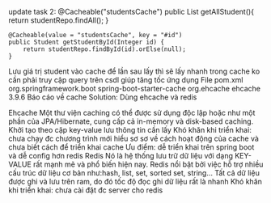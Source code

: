 update task 2:
 @Cacheable("studentsCache")
    public List<Student> getAllStudent(){
        return studentRepo.findAll();
    }

    @Cacheable(value = "studentsCache", key = "#id")
    public Student getStudentById(Integer id) {
        return studentRepo.findById(id).orElse(null);
    }
Lưu giá trị student vào cache để lần sau lấy thì sẽ lấy nhanh trong cache ko cần phải truy cập query trên csdl giúp tăng tốc ứng dụng
File pom.xml
<dependency>
			<groupId>org.springframework.boot</groupId>
			<artifactId>spring-boot-starter-cache</artifactId>
		</dependency>
		<dependency>
			<groupId>org.ehcache</groupId>
			<artifactId>ehcache</artifactId>
			<version>3.9.6</version>
		</dependency>
Báo cáo về cache
Solution: Dùng ehcache và redis

Ehcache
Một thư viện caching có thể được sử dụng độc lập hoặc như một phần của JPA/Hibernate, cung cấp cả in-memory và disk-based caching.
Khởi tạo theo cặp key-value lưu thông tin cần lấy
Khó khăn khi triển khai: chưa chạy đc chương trình mới hiểu sơ sơ về cách hoạt động của cache và chưa biết cách để triển khai cache
Ưu điểm: dễ triển khai trên spring boot và dễ config hơn redis
Redis
Nó là hệ thống lưu trữ dữ liệu với dạng KEY-VALUE rất mạnh mẽ và phổ biến hiện nay. Redis nổi bật bởi việc hỗ trợ nhiều cấu trúc dữ liệu cơ bản như:hash, list, set,
sorted set, string… Tất cả dữ liệu được ghi và lưu trên ram, do đó tốc độ đọc ghi dữ liệu rất là nhanh
Khó khăn khi triển khai: chưa cài đặt đc server cho redis
